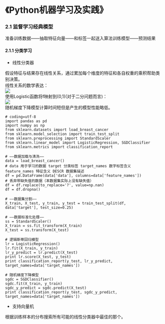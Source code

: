 # 《Python机器学习及实践》

### 2.1 监督学习经典模型
准备训练数据——抽取特征向量——和标签一起送入算法训练模型——预测结果  

#### 2.1.1 分类学习
* 线性分类器  

假设特征与结果存在线性关系，通过累加每个维度的特征和各自权重的乘积帮助类别决策。  
线性关系的数学表达：  
<img src="https://latex.codecogs.com/gif.latex?f(\vec{w},\vec{x},b)=\vec{w}^{T}\vec{x}&plus;b"/>  
使用Logistic函数将f映射到(0,1)(对于二分问题而言)：  
<img src="https://latex.codecogs.com/gif.latex?g(x)=\frac{1}{1&plus;e^{-x}}"/>  
随机梯度下降模型计算时间短但是产生的模型性能略低。  
```
# coding=utf-8
import pandas as pd
import numpy as np
from sklearn.datasets import load_breast_cancer
from sklearn.model_selection import train_test_split
from sklearn.preprocessing import StandardScaler
from sklearn.linear_model import LogisticRegression, SGDClassifier
from sklearn.metrics import classification_report

# ——数据加载与清洗——
data = load_breast_cancer()
# data 用于学习的数据 target 分类标签 target_names 数字标签含义 feature_names 特征含义 DESCR 数据集描述
df = pd.DataFrame(data['data'], columns=data['feature_names'])
# 丢弃带缺失值的数据（本数据集实际上没有缺失值）
df = df.replace(to_replace='?', value=np.nan)
df = df.dropna()

# ——数据集分割——
X_train, X_test, y_train, y_test = train_test_split(df, data['target'], test_size=0.25)

# ——数据标准化处理——
ss = StandardScaler()
X_train = ss.fit_transform(X_train)
X_test = ss.transform(X_test)

# 逻辑斯蒂回归模型
lr = LogisticRegression()
lr.fit(X_train, y_train)
lr_y_predict = lr.predict(X_test)
print lr.score(X_test, y_test)
print classification_report(y_test, lr_y_predict, target_names=data['target_names'])

# 随机梯度下降模型
sgdc = SGDClassifier()
sgdc.fit(X_train, y_train)
sgdc_y_predict = sgdc.predict(X_test)
print classification_report(y_test, sgdc_y_predict, target_names=data['target_names'])

```
* 支持向量机

根据训练样本的分布搜索所有可能的线性分类器中最佳的那个。  

